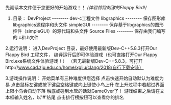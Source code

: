 先阅读本文件便于您更好的开始游戏！！
/*体验惊险刺激的Flappy Bird!*/

1. 目录：
DevProject   -------- dev-c工程文件
libgraphics   -------- 保存图形库libgraphics源程序和头文件
simpleGUI    -------- 保存基于libgraphics的图形控件（simpleGUI）的源代码和头文件
Source Files  -------- 保存由我们编写的.c和.h文件

2.运行说明：
进入DevProject 目录，最好使用最新版Dev-C++5.8.3打开Our Flappy Bird 工程文件，
编译运行后即可体验游戏（也可直接打开Our Flappy Bird.exe系统文件体验游戏！）
（若无最新版Dev-C++5.8.3，可打开http://www.cad.zju.edu.cn/home/xgliu/clang/2018/自行下载安装）

3.游戏操作说明：
开始菜单有三种难度供您选择
点击快速开始自动默认为难度为易
点击鼠标左键或按下键盘空格键或向上键使小鸟上升
在上升过程中若超过界面上限小鸟会自动下落
触底或碰到水管的话就GameOver了！
游戏结束之后请在文本框输入姓名，以'#'结尾
点击排行榜按钮可以查看你的排名
